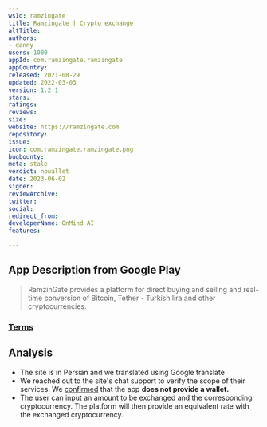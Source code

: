 ```yaml
---
wsId: ramzingate
title: Ramzingate | Crypto exchange
altTitle: 
authors:
- danny
users: 1000
appId: com.ramzingate.ramzingate
appCountry: 
released: 2021-08-29
updated: 2022-03-03
version: 1.2.1
stars: 
ratings: 
reviews: 
size: 
website: https://ramzingate.com
repository: 
issue: 
icon: com.ramzingate.ramzingate.png
bugbounty: 
meta: stale
verdict: nowallet
date: 2023-06-02
signer: 
reviewArchive: 
twitter: 
social: 
redirect_from: 
developerName: OnMind AI
features: 

---
```


## App Description from Google Play 

> RamzinGate provides a platform for direct buying and selling and real-time conversion of Bitcoin, Tether - Turkish lira and other cryptocurrencies.

### [Terms](https://ramzingate.com/client/v2/TERMS) 

## Analysis 

- The site is in Persian and we translated using Google translate 
- We reached out to the site's chat support to verify the scope of their services. We [confirmed](https://twitter.com/BitcoinWalletz/status/1664535553725935616) that the app **does not provide a wallet.** 
- The user can input an amount to be exchanged and the corresponding cryptocurrency. The platform will then provide an equivalent rate with the exchanged cryptocurrency. 



